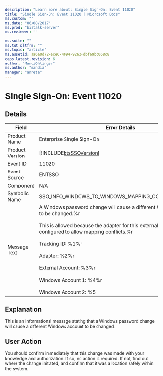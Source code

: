 ```yaml
---
description: "Learn more about: Single Sign-On: Event 11020"
title: "Single Sign-On: Event 11020 | Microsoft Docs"
ms.custom: ""
ms.date: "06/08/2017"
ms.prod: "biztalk-server"
ms.reviewer: ""

ms.suite: ""
ms.tgt_pltfrm: ""
ms.topic: "article"
ms.assetid: aa6a0d72-ece6-4094-9263-dbf69bb068c8
caps.latest.revision: 6
author: "MandiOhlinger"
ms.author: "mandia"
manager: "anneta"
---
```

# Single Sign-On: Event 11020
## Details  
  
| Field | Error Details|
|-----------------|-------------------------------------------------------------------------------------------------------------------------------------------------------------------------------------------------------------------------------------------------------------------------------------------------------------------------------------------------------------------------|
|  Product Name   |                                                                                                                                                                        Enterprise Single Sign-On                                                                                                                                                                        |
| Product Version |                                                                                                                                                       [!INCLUDE[btsSSOVersion](../includes/btsssoversion-md.md)]                                                                                                                                                        |
|    Event ID     |                                                                                                                                                                                  11020                                                                                                                                                                                  |
|  Event Source   |                                                                                                                                                                                 ENTSSO                                                                                                                                                                                  |
|    Component    |                                                                                                                                                                                   N/A                                                                                                                                                                                   |
|  Symbolic Name  |                                                                                                                                                          SSO_INFO_WINDOWS_TO_WINDOWS_MAPPING_CONFLICT_ALLOWED                                                                                                                                                           |
|  Message Text   | A Windows password change will cause a different Windows account to be changed.%r<br /><br /> This is allowed because the adapter for this external system is configured to allow mapping conflicts.%r<br /><br /> Tracking ID: %1%r<br /><br /> Adapter: %2%r<br /><br /> External Account: %3%r<br /><br /> Windows Account 1: %4%r<br /><br /> Windows Account 2: %5 |
  
## Explanation  
 This is an informational message stating that a Windows password change will cause a different Windows account to be changed.  
  
## User Action  
 You should confirm immediately that this change was made with your knowledge and authorization. If so, no action is required. If not, find out where the change initiated, and confirm that it was a location safely within the system.
